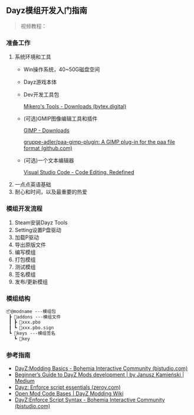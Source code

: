 ## Dayz模组开发入门指南

> 视频教程：

### 准备工作

1. 系统环境和工具
   - Win操作系统，40~50G磁盘空间
   - Dayz游戏本体
   - Dev开发工具包

     [Mikero's Tools - Downloads (bytex.digital)](https://mikero.bytex.digital/Downloads)
   - (可选)GMIP图像编辑工具和插件

     [GIMP - Downloads](https://www.gimp.org/downloads/)

     [gruppe-adler/paa-gimp-plugin: A GIMP plug-in for the paa file format (github.com)](https://github.com/gruppe-adler/paa-gimp-plugin)
   - (可选)一个文本编辑器

     [Visual Studio Code - Code Editing. Redefined](https://code.visualstudio.com/)
2. 一点点英语基础
3. 耐心和时间，以及最重要的热爱

### 模组开发流程

1. Steam安装Dayz Tools
2. Setting设置P盘驱动
3. 加载P驱动
4. 导出原版文件
5. 编写模组
6. 打包模组
7. 测试模组
8. 签名模组
9. 发布/更新模组

### 模组结构

```md
📦@modname ---模组包
 ┣ 📂addons ---模组文件
 ┃ ┣ 📜xxx.pbo
 ┃ ┗ 📜xxx.pbo.sign
 ┗ 📂keys ---模组签名
   ┗ 📜key
```

### 参考指南

* [DayZ:Modding Basics - Bohemia Interactive Community (bistudio.com)](https://community.bistudio.com/wiki/DayZ:Modding_Basics)
* [Beginner’s Guide to DayZ Mods development | by Janusz Kamieński | Medium](https://medium.com/@jkamienski/beginners-guide-to-dayz-mods-development-de3055a10d31)
* [Dayz: Enforce script essentials (zeroy.com)](https://dayzexplorer.zeroy.com/group___enforce.html)
* [Open Mod Code Bases | DayZ Modding Wiki](https://dayzmodding.dev/en/Mod-Code-Bases)
* [DayZ:Enforce Script Syntax - Bohemia Interactive Community (bistudio.com)](https://community.bistudio.com/wiki/DayZ:Enforce_Script_Syntax)
